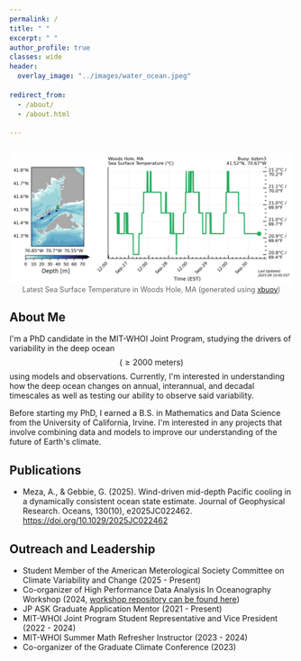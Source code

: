 ```yaml
---
permalink: /
title: " "
excerpt: " "
author_profile: true
classes: wide
header:
  overlay_image: "../images/water_ocean.jpeg"

redirect_from: 
  - /about/
  - /about.html

---
```


<figure style="text-align: center; margin: 2em auto;">
  <img
    src="/images/temperature_plot.png"
    alt="Latest Sea Surface Temperature in Woods Hole, MA (generated using xbuoy)"
    style="display: block; margin: 0 auto; max-width: 100%; border-radius: 8px;"
  />
  <figcaption style="font-size: 0.9em; color: #666;">
    Latest Sea Surface Temperature in Woods Hole, MA
    (generated using <a href="https://github.com/anthony-meza/xbuoy" target="_blank" rel="noopener">xbuoy</a>)
  </figcaption>
</figure>

## About Me
I'm a PhD candidate in the MIT-WHOI Joint Program, studying the drivers of variability in the deep ocean $$(\geq 2000 \textrm{ meters})$$ using models and observations. Currently, I'm interested in understanding how the deep ocean changes on annual, interannual, and decadal timescales as well as testing our ability to observe said variability.

Before starting my PhD, I earned a B.S. in Mathematics and Data Science from the University of California, Irvine. I'm interested in any projects that involve combining data and models to improve our understanding of the future of Earth's climate. 

## Publications
- Meza, A., & Gebbie, G. (2025). Wind-driven mid-depth Pacific cooling in a dynamically consistent ocean state estimate. Journal of Geophysical Research. Oceans, 130(10), e2025JC022462. https://doi.org/10.1029/2025JC022462


## Outreach and Leadership
  - Student Member of the American Meterological Society Committee on Climate Variability and Change (2025 - Present) 
  - Co-organizer of High Performance Data Analysis In Oceanography Workshop (2024, [workshop repository can be found here](https://github.com/anthony-meza/WHOI-PO-HPC)) 
  - JP ASK Graduate Application Mentor (2021 - Present)
  - MIT-WHOI Joint Program Student Representative and Vice President (2022 - 2024)
  - MIT-WHOI Summer Math Refresher Instructor (2023 - 2024)
  - Co-organizer of the Graduate Climate Conference (2023)

